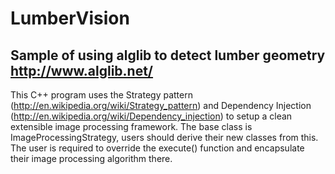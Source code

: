 LumberVision
============

Sample of using alglib to detect lumber geometry
http://www.alglib.net/
-------------------------------------------------

This C++ program uses the Strategy pattern (http://en.wikipedia.org/wiki/Strategy_pattern) and 
Dependency Injection (http://en.wikipedia.org/wiki/Dependency_injection) to setup a clean extensible image
processing framework. The base class is ImageProcessingStrategy, users should derive their new classes
from this. The user is required to override the execute() function and encapsulate their image processing algorithm
there.
